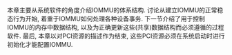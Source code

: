 本章主要从系统软件的角度介绍IOMMU的体系结构.  讨论从建立IOMMU的正常稳态行为开始, 着重于IOMMU如何处理各种设备事务.  下一节介绍了用于控制IOMMU的内存中数据结构, 以及为正确更新这些(共享)数据结构而必须遵循的过程软件.  最后, 本章以对PCI资源的描述作为结束, 这些PCI资源必须在系统启动时进行初始化才能配置IOMMU. 